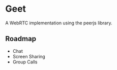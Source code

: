 # Geet

A WebRTC implementation using the peerjs library.

## Roadmap

- Chat
- Screen Sharing
- Group Calls
